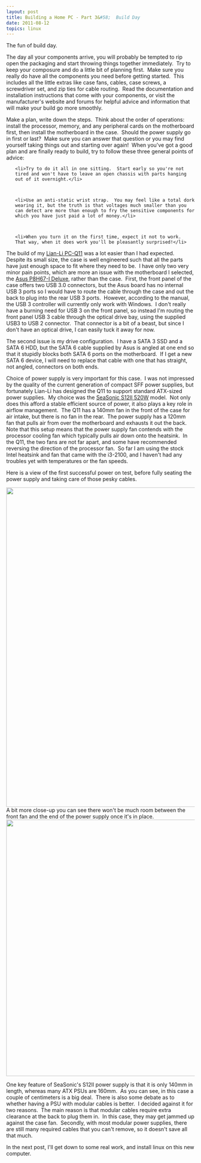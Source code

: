 ```yaml
---
layout: post
title: Building a Home PC - Part 3&#58;  Build Day
date: 2011-08-12
topics: linux
---
```

The fun of build day.

<!--excerpt-->

The day all your components arrive, you will probably be tempted to rip open the packaging and start throwing things together immediately.  Try to keep your composure and do a little bit of planning first.  Make sure you really do have all the components you need before getting started.  This includes all the little extras like case fans, cables, case screws, a screwdriver set, and zip ties for cable routing.  Read the documentation and installation instructions that come with your components, or visit the manufacturer's website and forums for helpful advice and information that will make your build go more smoothly.







Make a plan, write down the steps.  Think about the order of operations:  install the processor, memory, and any peripheral cards on the motherboard first, then install the motherboard in the case.  Should the power supply go in first or last?  Make sure you can answer that question or you may find yourself taking things out and starting over again!  When you've got a good plan and are finally ready to build, try to follow these three general points of advice:



<ol>



	<li>Try to do it all in one sitting.  Start early so you're not tired and won't have to leave an open chassis with parts hanging out of it overnight.</li>



	<li>Use an anti-static wrist strap.  You may feel like a total dork wearing it, but the truth is that voltages much smaller than you can detect are more than enough to fry the sensitive components for which you have just paid a lot of money.</li>



	<li>When you turn it on the first time, expect it not to work.  That way, when it does work you'll be pleasantly surprised!</li>



</ol>



The build of my <a href="http://www.lian-li.com/v2/en/product/product06.php?pr_index=545&amp;cl_index=1&amp;sc_index=25&amp;ss_index=64">Lian-Li PC-Q11</a> was a lot easier than I had expected.  Despite its small size, the case is well engineered such that all the parts have just enough space to fit where they need to be.  I have only two very minor pain points, which are more an issue with the motherboard I selected, the <a href="http://www.asus.com/Motherboards/Intel_Socket_1155/P8H67I_DELUXE/">Asus P8H67-I Deluxe</a>, rather than the case.  First, the front panel of the case offers two USB 3.0 connectors, but the Asus board has no internal USB 3 ports so I would have to route the cable through the case and out the back to plug into the rear USB 3 ports.  However, according to the manual, the USB 3 controller will currently only work with Windows.  I don't really have a burning need for USB 3 on the front panel, so instead I'm routing the front panel USB 3 cable through the optical drive bay, using the supplied USB3 to USB 2 connector.  That connector is a bit of a beast, but since I don't have an optical drive, I can easily tuck it away for now.







The second issue is my drive configuration.  I have a SATA 3 SSD and a SATA 6 HDD, but the SATA 6 cable supplied by Asus is angled at one end so that it stupidly blocks both SATA 6 ports on the motherboard.  If I get a new SATA 6 device, I will need to replace that cable with one that has straight, not angled, connectors on both ends.







Choice of power supply is very important for this case.  I was not impressed by the quality of the current generation of compact SFF power supplies, but fortunately Lian-Li has designed the Q11 to support standard ATX-sized power supplies.  My choice was the <a href="http://www.seasonicusa.com/S12II-Bronze.htm">SeaSonic S12II 520W</a> model.  Not only does this afford a stable efficient source of power, it also plays a key role in airflow management.  The Q11 has a 140mm fan in the front of the case for air intake, but there is no fan in the rear.  The power supply has a 120mm fan that pulls air from over the motherboard and exhausts it out the back.  Note that this setup means that the power supply fan contends with the processor cooling fan which typically pulls air down onto the heatsink.  In the Q11, the two fans are not far apart, and some have recommended reversing the direction of the processor fan.  So far I am using the stock Intel heatsink and fan that came with the i3-2100, and I haven't had any troubles yet with temperatures or the fan speeds.







Here is a view of the first successful power on test, before fully seating the power supply and taking care of those pesky cables.



<p style="text-align:left;"><img title="FrankenKomputer" src="http://czep.net/static/img/blog/2011-09-building-a-home-pc-part-3-build-day-1.jpg" alt="" width="640" height="853" />A bit more close-up you can see there won't be much room between the front fan and the end of the power supply once it's in place.<img title="The cables *will* bite" src="http://czep.net/static/img/blog/2011-09-building-a-home-pc-part-3-build-day-2.jpg" alt="" width="640" height="685" /></p>



<p style="text-align:left;">One key feature of SeaSonic's S12II power supply is that it is only 140mm in length, whereas many ATX PSUs are 160mm.  As you can see, in this case a couple of centimeters is a big deal.  There is also some debate as to whether having a PSU with modular cables is better.  I decided against it for two reasons.  The main reason is that modular cables require extra clearance at the back to plug them in.  In this case, they may get jammed up against the case fan.  Secondly, with most modular power supplies, there are still many required cables that you can't remove, so it doesn't save all that much.</p>



<p style="text-align:left;">In the next post, I'll get down to some real work, and install linux on this new computer.</p>
